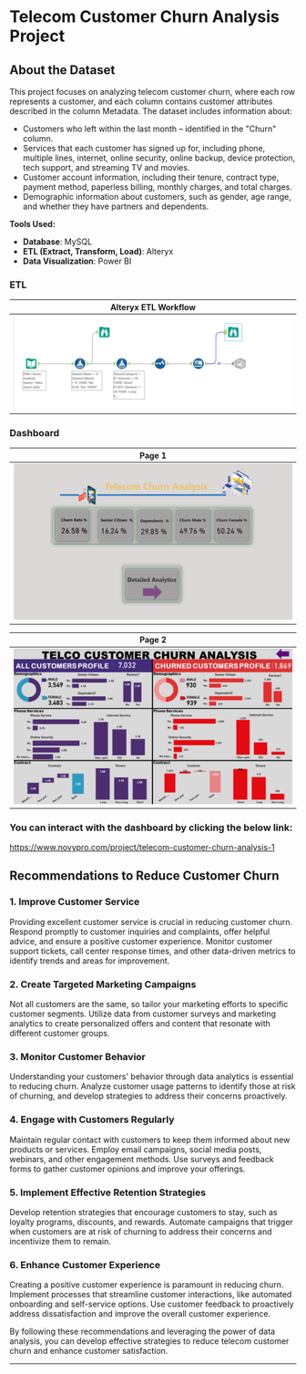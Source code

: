 # Telecom Customer Churn Analysis Project

## About the Dataset
This project focuses on analyzing telecom customer churn, where each row represents a customer, and each column contains customer attributes described in the column Metadata. The dataset includes information about:

- Customers who left within the last month – identified in the "Churn" column.
- Services that each customer has signed up for, including phone, multiple lines, internet, online security, online backup, device protection, tech support, and streaming TV and movies.
- Customer account information, including their tenure, contract type, payment method, paperless billing, monthly charges, and total charges.
- Demographic information about customers, such as gender, age range, and whether they have partners and dependents.

**Tools Used:** 
- **Database**: MySQL
- **ETL (Extract, Transform, Load)**: Alteryx
- **Data Visualization**: Power BI


### ETL
|Alteryx ETL Workflow|
|:-:|
|![ETL](https://github.com/leo7736/Power_BI_Project/blob/main/Customer%20Churn%20Analysis/Alteryx%20Designer%20x64%20-%20ETL_Custome_Churn.yxmd%2011-09-23%206.10.50%20PM.png)|

### Dashboard
|Page 1|
|:-:|
|![page1](https://github.com/leo7736/Power_BI_Project/blob/main/Customer%20Churn%20Analysis/Power%20BI%20Desktop%2012-09-23%202.23.11%20AM.png)|

|Page 2|
|:-:|
|![page2](https://github.com/leo7736/Power_BI_Project/blob/main/Customer%20Churn%20Analysis/Power%20BI%20Desktop%2012-09-23%202.23.28%20AM.png)|

### You can interact with the dashboard by clicking the below link:
 https://www.novypro.com/project/telecom-customer-churn-analysis-1

## Recommendations to Reduce Customer Churn

### 1. Improve Customer Service
Providing excellent customer service is crucial in reducing customer churn. Respond promptly to customer inquiries and complaints, offer helpful advice, and ensure a positive customer experience. Monitor customer support tickets, call center response times, and other data-driven metrics to identify trends and areas for improvement.

### 2. Create Targeted Marketing Campaigns
Not all customers are the same, so tailor your marketing efforts to specific customer segments. Utilize data from customer surveys and marketing analytics to create personalized offers and content that resonate with different customer groups.

### 3. Monitor Customer Behavior
Understanding your customers' behavior through data analytics is essential to reducing churn. Analyze customer usage patterns to identify those at risk of churning, and develop strategies to address their concerns proactively.

### 4. Engage with Customers Regularly
Maintain regular contact with customers to keep them informed about new products or services. Employ email campaigns, social media posts, webinars, and other engagement methods. Use surveys and feedback forms to gather customer opinions and improve your offerings.

### 5. Implement Effective Retention Strategies
Develop retention strategies that encourage customers to stay, such as loyalty programs, discounts, and rewards. Automate campaigns that trigger when customers are at risk of churning to address their concerns and incentivize them to remain.

### 6. Enhance Customer Experience
Creating a positive customer experience is paramount in reducing churn. Implement processes that streamline customer interactions, like automated onboarding and self-service options. Use customer feedback to proactively address dissatisfaction and improve the overall customer experience.

By following these recommendations and leveraging the power of data analysis, you can develop effective strategies to reduce telecom customer churn and enhance customer satisfaction.

---

